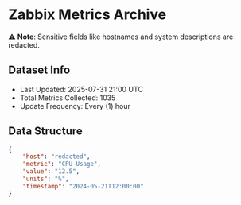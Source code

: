 # Zabbix Metrics Archive

⚠️ **Note**: Sensitive fields like hostnames and system descriptions are redacted.

## Dataset Info
- Last Updated: 2025-07-31 21:00 UTC
- Total Metrics Collected: 1035
- Update Frequency: Every (1) hour

## Data Structure
```json
{
    "host": "redacted",
    "metric": "CPU Usage",
    "value": "12.5",
    "units": "%",
    "timestamp": "2024-05-21T12:00:00"
}
```
